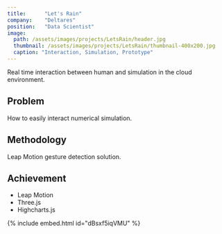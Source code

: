```yaml
---
title:      "Let's Rain"
company:    "Deltares"
position:   "Data Scientist"
image: 
  path: /assets/images/projects/LetsRain/header.jpg
  thumbnail: /assets/images/projects/LetsRain/thumbnail-400x200.jpg
  caption: "Interaction, Simulation, Prototype"
---
```


Real time interaction between human and simulation in the cloud environment.

## Problem

How to easily interact numerical simulation.

## Methodology

Leap Motion gesture detection solution.

## Achievement

- Leap Motion
- Three.js
- Highcharts.js

{% include embed.html id="dBsxf5iqVMU" %}
